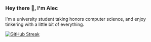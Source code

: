 ### Hey there 👋, I'm Alec
I'm a university student taking honors computer science, and enjoy tinkering with a little bit of everything.

[![GitHub Streak](https://github-readme-streak-stats.herokuapp.com?user=alec-zaiane&theme=rose-pine&mode=weekly)](https://git.io/streak-stats)
<!--
**alec-zaiane/alec-zaiane** is a ✨ _special_ ✨ repository because its `README.md` (this file) appears on your GitHub profile.

Here are some ideas to get you started:

- 🔭 I’m currently working on ...
- 🌱 I’m currently learning ...
- 👯 I’m looking to collaborate on ...
- 🤔 I’m looking for help with ...
- 💬 Ask me about ...
- 📫 How to reach me: ...
- 😄 Pronouns: ...
- ⚡ Fun fact: ...
-->
